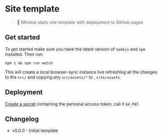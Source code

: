 # Site template

> 🧪 Minimal static site template with deployment to GitHub pages


## Get started

To get started make sure you have the latest version of `nodejs` and `npm` installed. Then run:
```
npm i && npm run watch
```

This will create a local browser-sync instance live refreshing all the changes to the `src/` and copying any `src/assets/*` to `_site/assets`.


## Deployment

[Create a secret](https://help.github.com/en/articles/virtual-environments-for-github-actions#creating-and-using-secrets-encrypted-variables) containing the personal access token, call it `GH_PAT`.


## Changelog

- v0.0.0 - Initial template
